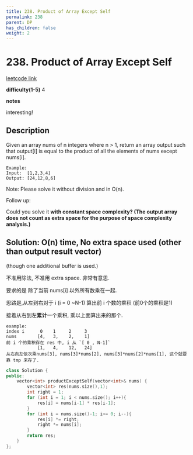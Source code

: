 ```yaml
---
title: 238. Product of Array Except Self
permalink: 238
parent: DP
has_children: false
weight: 2
---
```

# 238. Product of Array Except Self
[leetcode link](https://leetcode.com/problems/product-of-array-except-self/)

**difficulty(1-5)** 
4

**notes**   

interesting!

## Description
Given an array nums of n integers where n > 1,  return an array output such that output[i] is equal to the product of all the elements of nums except nums[i].
```
Example:
Input:  [1,2,3,4]
Output: [24,12,8,6]
```
Note: Please solve it without division and in O(n).

Follow up:

Could you solve it **with constant space complexity? (The output array does not count as extra space for the purpose of space complexity analysis.)**

## Solution: O(n) time, No extra space used (other than output result vector)
(though one additional buffer is used.)

不准用除法, 不准用 extra space. 非常有意思.

要求的是 除了当前 nums[i] 以外所有数乘在一起.

思路是,从左到右对于 i (i = 0 ~N-1) 算出前 i 个数的乘积 (前0个的乘积是1)

接着从右到左**累计**一个乘积, 乘以上面算出来的那个.
```
example: 
index i      0    1     2     3
nums        [4,   3,    2,    1]
前 i 个的乘积存在 res 中, i 从 `[ 0 , N-1]`
            [1,   4,    12,   24]
从右向左依次乘nums[3], nums[3]*nums[2], nums[3]*nums[2]*nums[1], 这个就要靠 tmp 来存了.
```

```c++
class Solution {
public:
    vector<int> productExceptSelf(vector<int>& nums) {
        vector<int> res(nums.size(),1);
        int right = 1;
        for (int i = 1; i < nums.size(); i++){
            res[i] = nums[i-1] * res[i-1];
        }
        for (int i = nums.size()-1; i>= 0; i--){
            res[i] *= right;
            right *= nums[i];
        }
        return res;        
    }
};
```
<!-- 
Default label
{: .label }

Blue label
{: .label .label-blue }

Stable
{: .label .label-green }

New release
{: .label .label-purple }

Coming soon
{: .label .label-yellow }

Deprecated
{: .label .label-red } -->
